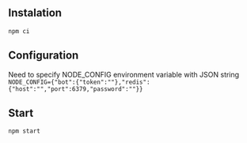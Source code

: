 ## Instalation
```npm ci```  
## Configuration
Need to specify NODE_CONFIG environment variable with JSON string
```NODE_CONFIG={"bot":{"token":""},"redis":{"host":"","port":6379,"password":""}}```  
## Start
```npm start```